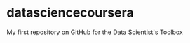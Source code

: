 datasciencecoursera
===================

My first repository on GitHub for the Data Scientist's Toolbox
